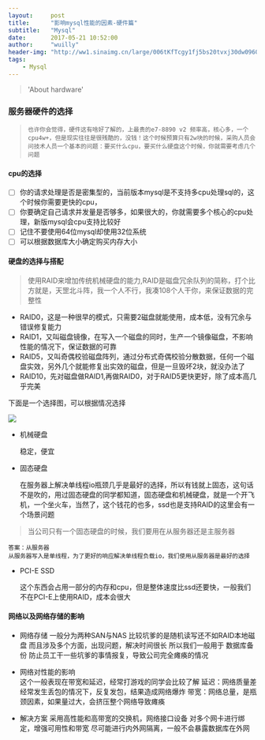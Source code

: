 ```yaml
---
layout:     post
title:      "影响mysql性能的因素-硬件篇"
subtitle:   "Mysql"
date:       2017-05-21 10:52:00
author:     "wuilly"
header-img: "http://ww1.sinaimg.cn/large/006tKfTcgy1fj5bs20tvxj30dw0960td.jpg"
tags:
    - Mysql
---
```

> 'About hardware'

### 服务器硬件的选择


>     也许你会觉得，硬件这有啥好了解的，上最贵的e7-8890 v2 频率高，核心多，一个cpu4w+，但是现实往往是很残酷的，没钱！这个时候预算只有2w块的时候，采购人员会问技术人员一个基本的问题：要买什么cpu，要买什么硬盘这个时候，你就需要考虑几个问题

#### cpu的选择

- [ ] 你的请求处理是否是密集型的，当前版本mysql是不支持多cpu处理sql的，这个时候你需要更快的cpu，
- [ ] 你要确定自己请求并发量是否够多，如果很大的，你就需要多个核心的cpu处理，新版mysql会cpu支持比较好
- [ ] 记住不要使用64位mysql却使用32位系统
- [ ] 可以根据数据库大小确定购买内存大小

#### 硬盘的选择与搭配

> 使用RAID来增加传统机械硬盘的能力,RAID是磁盘冗余队列的简称，打个比方就是，天罡北斗阵，我一个人不行，我凑108个人干你，来保证数据的完整性
- RAID0，这是一种很早的模式，只需要2磁盘就能使用，成本低，没有冗余与错误修复能力
- RAID1，又叫磁盘镜像，在写入一个磁盘的同时，生产一个镜像磁盘，不影响性能的情况下，保证数据的可靠
- RAID5，又叫奇偶校验磁盘阵列，通过分布式奇偶校验分散数据，任何一个磁盘实效，另外几个就能修复出实效的磁盘，但是一旦毁坏2块，就没办法了
- RAID10，先对磁盘做RAID1,再做RAID0，对于RAID5更快更好，除了成本高几乎完美

下面是一个选择图，可以根据情况选择

![](http://ww1.sinaimg.cn/large/006tNbRwgy1fgdwshtdzuj30vo0acmyw.jpg)

* 机械硬盘

    稳定，便宜

* 固态硬盘

    在服务器上解决单线程io瓶颈几乎是最好的选择，所以有钱就上固态，这句话不是吹的，用过固态硬盘的同学都知道，固态硬盘和机械硬盘，就是一个开飞机，一个坐火车，当然了，这个钱花的也多，ssd也是支持RAID的这里会有一个场景问题

>当公司只有一个固态硬盘的时候，我们要用在从服务器还是主服务器

    答案：从服务器
    从服务器写入是单线程，为了更好的响应解决单线程负载io，我们使用从服务器是最好的选择

* PCI-E SSD

    这个东西会占用一部分的内存和cpu，但是整体速度比ssd还要快，一般我们不在PCI-E上使用RAID，成本会很大

#### 网络以及网络存储的影响

* 网络存储
        一般分为两种SAN与NAS
        比较坑爹的是随机读写还不如RAID本地磁盘
        而且涉及多个方面，出现问题，解决时间很长
        所以我们一般用于
        数据库备份
        防止员工干一些坑爹的事情报复，导致公司完全瘫痪的情况

* 网络对性能的影响    
        这个一般表现在带宽和延迟，经常打游戏的同学会比较了解
        延迟：网络质量差经常发生丢包的情况下，反复发包，结果造成网络爆炸
        带宽：网络总量，是瓶颈因素，如果量过大，会挤压整个网络导致瘫痪


* 解决方案
        采用高性能和高带宽的交换机，网络接口设备
        对多个网卡进行绑定，增强可用性和带宽
        尽可能进行内外网隔离，一般不会暴露数据库在外网
